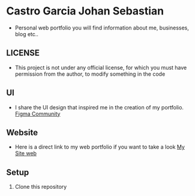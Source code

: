 # Castro Garcia Johan Sebastian

- Personal web portfolio you will find information about me, businesses, blog etc..

## LICENSE

- This project is not under any official license, for which you must have permission from the author, to modify something in the code

## UI

- I share the UI design that inspired me in the creation of my portfolio.
  <a href="https://www.figma.com/file/2GQ56Qy6gVzFzTYts4a6Rr/Designer-Portfolio-(Community)?type=design&node-id=0-1&mode=design&t=CE2tm7CYNSDOxFc4-0">Figma Community</a>

## Website

- Here is a direct link to my web portfolio if you want to take a look
  <a href="mysiteweb.com">My Site web</a>

## Setup

1. Clone this repository
